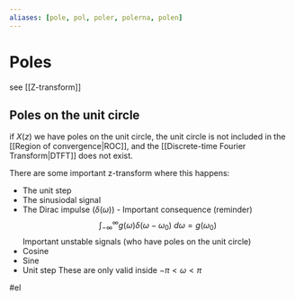 ```yaml
---
aliases: [pole, pol, poler, polerna, polen]
---
```


# Poles

see [[Z-transform]]

## Poles on the unit circle
if $X(z)$ we have poles on the unit circle, the unit circle is not included in the [[Region of convergence|ROC]], and the [[Discrete-time Fourier Transform|DTFT]] does not exist.

There are some important z-transform where this happens:
- The unit step
- The sinusiodal signal
- The Dirac impulse ($\delta (\omega)$)
		- Important consequence (reminder) $$\int_{-\infty}^{\infty} g(\omega)\delta(\omega - \omega_0) \ d \omega = g(\omega_0)$$
Important unstable signals (who have poles on the unit circle)
- Cosine
- Sine
- Unit step
These are only valid inside $-\pi < \omega < \pi$ 

#el 